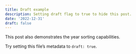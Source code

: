 ```yaml
---
title: Draft example
description: Setting draft flag to true to hide this post.
date: '2022-12-31'
draft: false
---
```





This post also demonstrates the year sorting capabilities.

Try setting this file’s metadata to `draft: true`.
